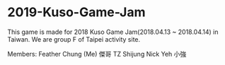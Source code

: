 # 2019-Kuso-Game-Jam

This game is made for 2018 Kuso Game Jam(2018.04.13 ~ 2018.04.14) in Taiwan.
We are group F of Taipei activity site.

Members:
Feather Chung (Me)
傑哥
TZ
Shijung
Nick Yeh
小強
